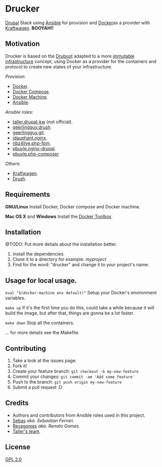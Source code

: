 # Drucker
[Drupal](http://drupal.org) Stack using [Ansible](http://ansible.com) for provision and
[Docker](http://docker.io)as a provider with [Kraftwagen](http://kraftwagen.org). **BOOYAH!!**

## Motivation
Drucker is based on the [Druboot](https://github.com/TallerWebSolutions/druboot) adapted to a more
[immutable infrastructure](http://michaeldehaan.net/post/118717252307/immutable-infrastructure-is-the-future) concept,
using Docker as a provider for the containers and protocol to create new states of your infrastructure.

*Provision:*
- [Docker](http://docker.io).
- [Docker Compose](https://docs.docker.com/compose/).
- [Docker Machine](https://docs.docker.com/machine/).
- [Ansible](http://ansible.com).

*Ansible roles:*
- [taller.drupal-kw](https://github.com/TallerWebSolutions/ansible-role-drupal-kw) (not official).
- [geerlingguy.drush](https://github.com/geerlingguy/ansible-role-drush).
- [geerlingguy.git](https://github.com/geerlingguy/ansible-role-git).
- [jdauphant.nginx](https://github.com/jdauphant/ansible-role-nginx).
- [nbz4live.php-fpm](https://github.com/NBZ4live/ansible-php-fpm).
- [pbuyle.nginx-drupal](https://github.com/perusio/drupal-with-nginx).
- [pbuyle.php-composer](https://github.com/FloeDesignTechnologies/ansible-php-composer)

*Others:*
- [Kraftwagen](http://kraftwagen.org).
- [Drush](https://github.com/drush-ops/drush).

## Requirements

**GNU/Linux**
Install Docker, Docker compose and Docker machine.

**Mac OS X** and **Windows**
Install the [Docker Toolbox](https://www.docker.com/docker-toolbox).

## Installation

@TODO: Put more detials about the installation better.
1. Install the dependencies.
2. Clone it to a directory for example: *myproject*
3. Find for the word: "drucker" and change it to your project's name.

## Usage for local usage.

`eval "$(docker-machine env default)"`
Setup your Docker's environment variables.

`make up`
If it's the first time you do this, could take a while because it will build the image, but after that, things are gonna be a lot faster.

`make down`
Stop all the containers.

... for more details see the Makefile.

## Contributing

1. Take a look at the issues page.
2. Fork it!
3. Create your feature branch: `git checkout -b my-new-feature`
4. Commit your changes: `git commit -am 'Add some feature'`
5. Push to the branch: `git push origin my-new-feature`
6. Submit a pull request :D

## Credits

- Authors and contributors from Ansible roles used in this project.
- [Sebas](https://github.com/sebas5384) *aka. Sebastian Ferrari*.
- [Revagomes](https://github.com/revagomes) *aka. Renato Gomes*.
- [Taller's team](https://www.drupal.org/node/1480980).

## License

[GPL 2.0](http://www.gnu.org/licenses/old-licenses/gpl-2.0.html)
